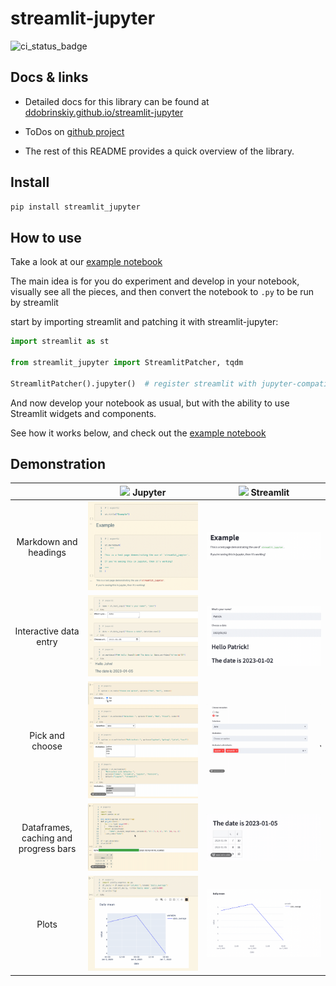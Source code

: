 streamlit-jupyter
================

<!-- WARNING: THIS FILE WAS AUTOGENERATED! DO NOT EDIT! -->

![ci_status_badge](https://github.com/ddobrinskiy/streamlit-jupyter/actions/workflows/test.yaml/badge.svg)

## Docs & links

- Detailed docs for this library can be found at
  [ddobrinskiy.github.io/streamlit-jupyter](https://ddobrinskiy.github.io/streamlit-jupyter)

- ToDos on [github
  project](https://github.com/users/ddobrinskiy/projects/4/views/1)

- The rest of this README provides a quick overview of the library.

## Install

``` sh
pip install streamlit_jupyter
```

## How to use

Take a look at our [example notebook](./examples/99_example.ipynb)

The main idea is for you do experiment and develop in your notebook,
visually see all the pieces, and then convert the notebook to `.py` to
be run by streamlit

start by importing streamlit and patching it with streamlit-jupyter:

``` python
import streamlit as st

from streamlit_jupyter import StreamlitPatcher, tqdm

StreamlitPatcher().jupyter()  # register streamlit with jupyter-compatible wrappers
```

And now develop your notebook as usual, but with the ability to use
Streamlit widgets and components.

See how it works below, and check out the [example
notebook](./examples/99_example.ipynb)

## Demonstration

|                                       | <img src="./images/favicon_jupyter.ico" width="30" /> Jupyter | <img src="./images/favicon_streamlit.ico" height="25" /> Streamlit |
|:-------------------------------------:|:-------------------------------------------------------------:|:------------------------------------------------------------------:|
|         Markdown and headings         |                ![alt](images/img1_jupyter.png)                |                 ![alt](images/img1_streamlit.png)                  |
|        Interactive data entry         |                ![alt](images/img2_jupyter.png)                |                 ![alt](images/img2_streamlit.png)                  |
|            Pick and choose            |                ![alt](images/img5_jupyter.gif)                |                 ![alt](images/img5_streamlit.gif)                  |
| Dataframes, caching and progress bars |                ![alt](images/img3_jupyter.gif)                |                 ![alt](images/img3_streamlit.gif)                  |
|                 Plots                 |                ![alt](images/img4_jupyter.png)                |                 ![alt](images/img4_streamlit.png)                  |
